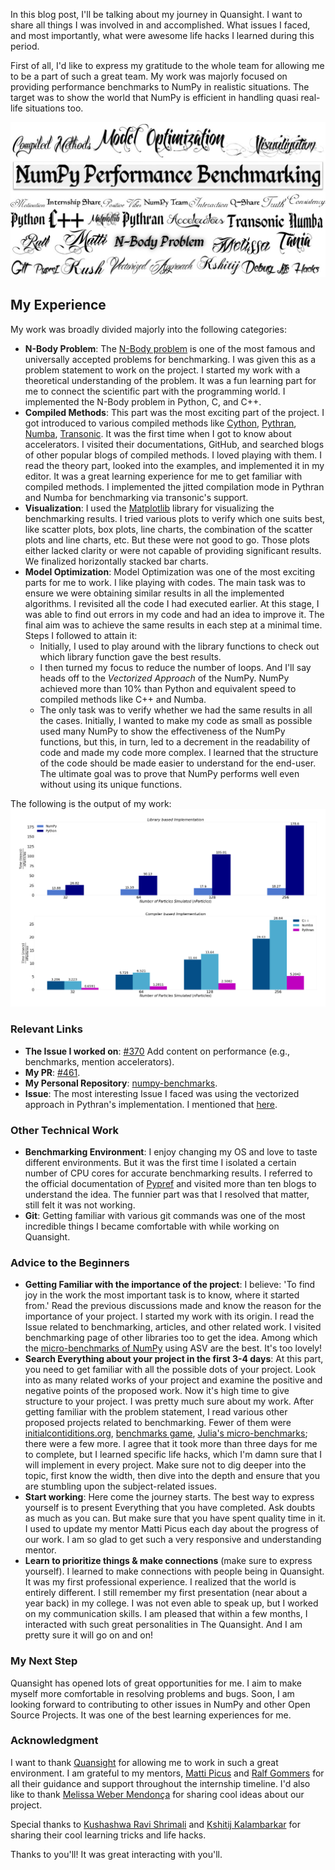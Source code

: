 In this blog post, I'll be talking about my journey in Quansight. I want to share all things I was involved in and accomplished. What issues I faced, and most importantly, what were awesome life hacks I learned during this period.

First of all, I'd like to express my gratitude to the whole team for allowing me to be a part of such a great team. My work was majorly focused on providing performance benchmarks to NumPy in realistic situations. The target was to show the world that NumPy is efficient in handling quasi real-life situations too.

<p align="center">
      <img src = "../images/journey.jpeg" alt = "My Journey!">
</p>

## My Experience
My work was broadly divided majorly into the following categories:
- **N-Body Problem**: The [N-Body problem](https://en.wikipedia.org/wiki/N-body_problem) is one of the most famous and universally accepted problems for benchmarking. I was given this as a problem statement to work on the project. I started my work with a theoretical understanding of the problem. It was a fun learning part for me to connect the scientific part with the programming world. I implemented the N-Body problem in Python, C, and C++.
- **Compiled Methods**: This part was the most exciting part of the project. I got introduced to various compiled methods like [Cython](https://cython.readthedocs.io/en/latest/), [Pythran](https://pythran.readthedocs.io/en/latest/), [Numba](http://numba.pydata.org/), [Transonic](https://transonic.readthedocs.io/en/latest/). It was the first time when I got to know about accelerators. I visited their documentations, GitHub, and searched blogs of other popular blogs of compiled methods. I loved playing with them. I read the theory part, looked into the examples, and implemented it in my editor. It was a great learning experience for me to get familiar with compiled methods. I implemented the jitted compilation mode in Pythran and Numba for benchmarking via transonic's support.
- **Visualization**: I used the [Matplotlib](https://matplotlib.org/) library for visualizing the benchmarking results. I tried various plots to verify which one suits best, like scatter plots, box plots, line charts, the combination of the scatter plots and line charts, etc. But these were not good to go. Those plots either lacked clarity or were not capable of providing significant results. We finalized horizontally stacked bar charts.
- **Model Optimization**: Model Optimization was one of the most exciting parts for me to work. I like playing with codes. The main task was to ensure we were obtaining similar results in all the implemented algorithms. I revisited all the code I had executed earlier. At this stage, I was able to find out errors in my code and had an idea to improve it. The final aim was to achieve the same results in each step at a minimal time. Steps I followed to attain it:
	- Initially, I used to play around with the library functions to check out which library function gave the best results.
	- I then turned my focus to reduce the number of loops. And I'll say heads off to the *Vectorized Approach* of the NumPy. NumPy achieved more than 10% than Python and equivalent speed to compiled methods like C++ and Numba.
	- The only task was to verify whether we had the same results in all the cases. Initially, I wanted to make my code as small as possible used many NumPy to show the effectiveness of the NumPy functions, but this, in turn, led to a decrement in the readability of code and made my code more complex. I learned that the structure of the code should be made easier to understand for the end-user. The ultimate goal was to prove that NumPy performs well even without using its unique functions.

The following is the output of my work:
<img src = "../images/performance_benchmarking.png" alt = "Visualization" title = "Performance Benchmark; Number of Iterations: 50">

### Relevant Links
- **The Issue I worked on**: [#370](https://github.com/numpy/numpy.org/issues/370) Add content on performance (e.g., benchmarks, mention accelerators).
- **My PR**: [#461](https://github.com/numpy/numpy.org/pull/461).
- **My Personal Repository**: [numpy-benchmarks](https://github.com/khushi-411/numpy-benchmarks).
- **Issue**: The most interesting Issue I faced was using the vectorized approach in Pythran's implementation. I mentioned that [here](https://github.com/khushi-411/numpy-benchmarks/issues/4).

### Other Technical Work
- **Benchmarking Environment**: I enjoy changing my OS and love to taste different environments. But it was the first time I isolated a certain number of CPU cores for accurate benchmarking results. I referred to the official documentation of [Pypref](https://pyperf.readthedocs.io/en/latest/) and visited more than ten blogs to understand the idea. The funnier part was that I resolved that matter, still felt it was not working.
- **Git**: Getting familiar with various git commands was one of the most incredible things I became comfortable with while working on Quansight.

### Advice to the Beginners
- **Getting Familiar with the importance of the project**: I believe: 'To find joy in the work the most important task is to know, where it started from.' Read the previous discussions made and know the reason for the importance of your project. I started my work with its origin. I read the Issue related to benchmarking, articles, and other related work. I visited benchmarking page of other libraries too to get the idea. Among which the [micro-benchmarks of NumPy](https://pv.github.io/numpy-bench/) using ASV are the best. It's too lovely!
- **Search Everything about your project in the first 3-4 days**: At this part, you need to get familiar with all the possible dots of your project. Look into as many related works of your project and examine the positive and negative points of the proposed work. Now it's high time to give structure to your project. I was pretty much sure about my work. After getting familiar with the problem statement, I read various other proposed projects related to benchmarking. Fewer of them were [initialcontiditions.org](http://initialconditions.org/), [benchmarks game](https://benchmarksgame-team.pages.debian.net/benchmarksgame/), [Julia's micro-benchmarks](https://julialang.org/benchmarks/); there were a few more. I agree that it took more than three days for me to complete, but I learned specific life hacks, which I'm damn sure that I will implement in every project. Make sure not to dig deeper into the topic, first know the width, then dive into the depth and ensure that you are stumbling upon the subject-related issues.
- **Start working**: Here come the journey starts. The best way to express yourself is to present Everything that you have completed. Ask doubts as much as you can. But make sure that you have spent quality time in it. I used to update my mentor Matti Picus each day about the progress of our work. I am so glad to get such a very responsive and understanding mentor.
- **Learn to prioritize things & make connections** (make sure to express yourself). I learned to make connections with people being in Quansight. It was my first professional experience. I realized that the world is entirely different. I still remember my first presentation (near about a year back) in my college. I was not even able to speak up, but I worked on my communication skills. I am pleased that within a few months, I interacted with such great personalities in The Quansight. And I am pretty sure it will go on and on!

### My Next Step
Quansight has opened lots of great opportunities for me. I aim to make myself more comfortable in resolving problems and bugs. Soon, I am looking forward to contributing to other issues in NumPy and other Open Source Projects. It was one of the best learning experiences for me.

### Acknowledgment
I want to thank [Quansight](https://github.com/Quansight-Labs) for allowing me to work in such a great environment. I am grateful to my mentors, [Matti Picus](https://github.com/mattip) and [Ralf Gommers](https://github.com/rgommers) for all their guidance and support throughout the internship timeline. I'd also like to thank [Melissa Weber Mendonça](https://github.com/melissawm) for sharing cool ideas about our project.

Special thanks to [Kushashwa Ravi Shrimali](https://github.com/krshrimali) and [Kshitij Kalambarkar](https://github.com/kshitij12345) for sharing their cool learning tricks and life hacks.

Thanks to you'll! It was great interacting with you'll.


